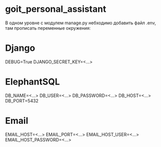 # goit_personal_assistant

В одном уровне с модулем manage.py небходимо добавить файл .env, 
там прописать переменные окружения: 

# Django
DEBUG=True
DJANGO_SECRET_KEY=<...>

# ElephantSQL
DB_NAME=<...>
DB_USER=<...>
DB_PASSWORD=<...>
DB_HOST=<...>
DB_PORT=5432

# Email
EMAIL_HOST=<...>
EMAIL_PORT=<...>
EMAIL_HOST_USER=<...>
EMAIL_HOST_PASSWORD=<...>
